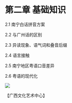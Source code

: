 # 第二章 基础知识

2.1 南宁白话拼音方案

2.2 与广州话的区别

2.3 异读现象、语气词和叠音后缀

2.4 语言接触

2.5 南宁地区粤语口音差异

2.6 粤语的现代化

<!--
![](https://wx1.sinaimg.cn/large/69144085ly1g8d4xflodaj215o0q47u0.jpg)
![](https://s2.ax1x.com/2019/10/29/KgxXcR.jpg)
-->

![](https://cdn.jsdelivr.net/gh/leimaau/CDN@latest/data-store/nanningPic/ngaislat.jpg)

【广西文化艺术中心】